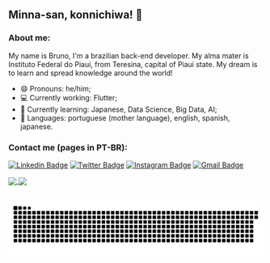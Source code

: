 ## Minna-san, konnichiwa! 👋

### About me:
My name is Bruno, I'm a brazilian back-end developer. My alma mater is Instituto Federal do Piaui, from Teresina, capital of Piaui state. My dream is to learn and spread knowledge around the world!

- 😄 Pronouns: he/him;
- 💻 Currently working: Flutter;
- 🌱 Currently learning: Japanese, Data Science, Big Data, AI;
- 💬 Languages: portuguese (mother language), english, spanish, japanese.

### Contact me (pages in PT-BR):

[![Linkedin Badge](https://img.shields.io/badge/-brunomendesccb-blue?style=flat&logo=Linkedin&logoColor=white&link=https://www.linkedin.com/in/brunomendesccb/)](https://www.linkedin.com/in/brunomendesccb/)
[![Twitter Badge](https://img.shields.io/badge/-@brunomendesccb-1ca0f1?style=flat&labelColor=1ca0f1&logo=twitter&logoColor=white&link=https://twitter.com/brunomendesccb)](https://twitter.com/brunomendesccb)
[![Instagram Badge](https://img.shields.io/badge/-@brunomendesdecarvalho-purple?style=flat&logo=instagram&logoColor=white&link=https://instagram.com/brunomendesdecarvalho/)](https://instagram.com/brunomendesdecarvalho/)
[![Gmail Badge](https://img.shields.io/badge/-brunomendesccb-c14438?style=flat&logo=Gmail&logoColor=white&link=mailto:brunomendesccb@gmail.com)](mailto:brunomendesccb@gmail.com)
  
 <div>
  <a href="https://github.com/brunomendesdecarvalho">
  <img height="180em"   align="center" src="https://github-readme-stats.vercel.app/api?username=brunomendesdecarvalho&show_icons=true&theme=jolly&include_all_commits=true&count_private=true"/>
  <img height="180em"  align="center" src="https://github-readme-stats.vercel.app/api/top-langs/?username=brunomendesdecarvalho&&layout=compact&hide=shell&theme=jolly"/>
</div>
 <br>
<div  align="center"> 
 
  ![Snake animation](https://github.com/brunomendesdecarvalho/brunomendesdecarvalho/blob/output/github-contribution-grid-snake.svg)
 
</div>
